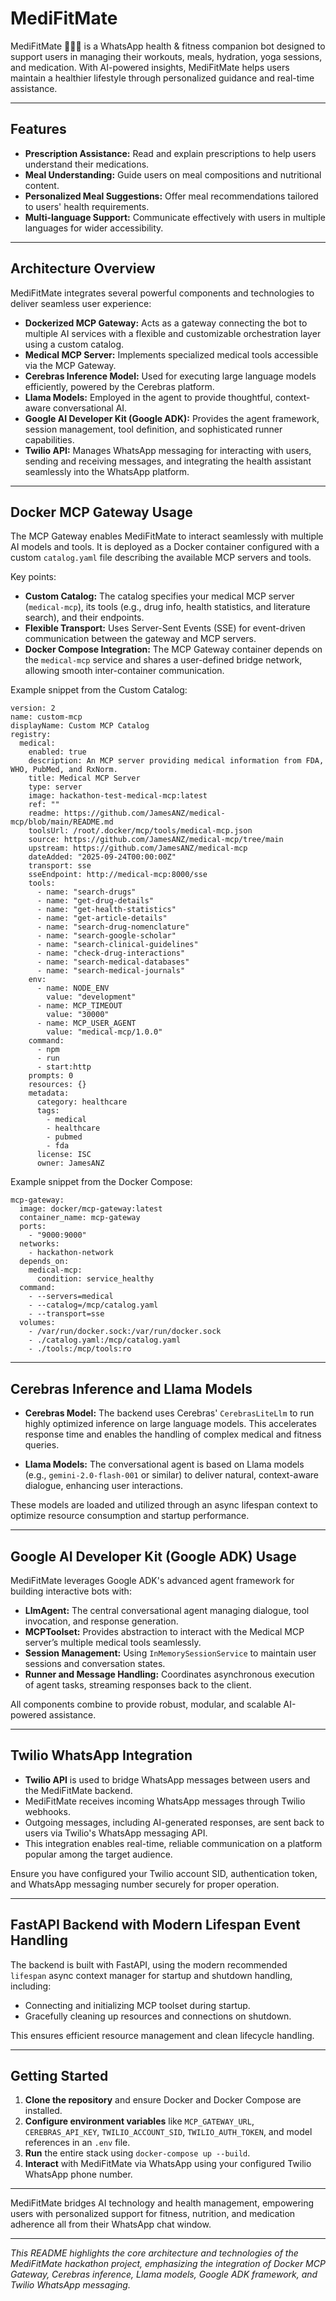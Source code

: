 # MediFitMate

MediFitMate 🧑‍🤝‍🧑 is a WhatsApp health & fitness companion bot designed to support users in managing their workouts, meals, hydration, yoga sessions, and medication. With AI-powered insights, MediFitMate helps users maintain a healthier lifestyle through personalized guidance and real-time assistance.

---

## Features

- **Prescription Assistance:** Read and explain prescriptions to help users understand their medications.
- **Meal Understanding:** Guide users on meal compositions and nutritional content.
- **Personalized Meal Suggestions:** Offer meal recommendations tailored to users' health requirements.
- **Multi-language Support:** Communicate effectively with users in multiple languages for wider accessibility.

---

## Architecture Overview

MediFitMate integrates several powerful components and technologies to deliver seamless user experience:

- **Dockerized MCP Gateway:** Acts as a gateway connecting the bot to multiple AI services with a flexible and customizable orchestration layer using a custom catalog.
- **Medical MCP Server:** Implements specialized medical tools accessible via the MCP Gateway.
- **Cerebras Inference Model:** Used for executing large language models efficiently, powered by the Cerebras platform.
- **Llama Models:** Employed in the agent to provide thoughtful, context-aware conversational AI.
- **Google AI Developer Kit (Google ADK):** Provides the agent framework, session management, tool definition, and sophisticated runner capabilities.
- **Twilio API:** Manages WhatsApp messaging for interacting with users, sending and receiving messages, and integrating the health assistant seamlessly into the WhatsApp platform.

---

## Docker MCP Gateway Usage

The MCP Gateway enables MediFitMate to interact seamlessly with multiple AI models and tools. It is deployed as a Docker container configured with a custom `catalog.yaml` file describing the available MCP servers and tools.

Key points:

- **Custom Catalog:** The catalog specifies your medical MCP server (`medical-mcp`), its tools (e.g., drug info, health statistics, and literature search), and their endpoints.
- **Flexible Transport:** Uses Server-Sent Events (SSE) for event-driven communication between the gateway and MCP servers.
- **Docker Compose Integration:** The MCP Gateway container depends on the `medical-mcp` service and shares a user-defined bridge network, allowing smooth inter-container communication.

Example snippet from the Custom Catalog:

```
version: 2
name: custom-mcp
displayName: Custom MCP Catalog
registry:
  medical:
    enabled: true
    description: An MCP server providing medical information from FDA, WHO, PubMed, and RxNorm.
    title: Medical MCP Server
    type: server
    image: hackathon-test-medical-mcp:latest
    ref: ""
    readme: https://github.com/JamesANZ/medical-mcp/blob/main/README.md
    toolsUrl: /root/.docker/mcp/tools/medical-mcp.json
    source: https://github.com/JamesANZ/medical-mcp/tree/main
    upstream: https://github.com/JamesANZ/medical-mcp
    dateAdded: "2025-09-24T00:00:00Z"
    transport: sse
    sseEndpoint: http://medical-mcp:8000/sse
    tools:
      - name: "search-drugs"
      - name: "get-drug-details"
      - name: "get-health-statistics"
      - name: "get-article-details"
      - name: "search-drug-nomenclature"
      - name: "search-google-scholar"
      - name: "search-clinical-guidelines"
      - name: "check-drug-interactions"
      - name: "search-medical-databases"
      - name: "search-medical-journals"
    env:
      - name: NODE_ENV
        value: "development"
      - name: MCP_TIMEOUT
        value: "30000"
      - name: MCP_USER_AGENT
        value: "medical-mcp/1.0.0"
    command:
      - npm 
      - run
      - start:http
    prompts: 0
    resources: {}
    metadata:
      category: healthcare
      tags: 
        - medical
        - healthcare
        - pubmed
        - fda
      license: ISC
      owner: JamesANZ

```

Example snippet from the Docker Compose:

```
mcp-gateway:
  image: docker/mcp-gateway:latest
  container_name: mcp-gateway
  ports:
    - "9000:9000"
  networks:
    - hackathon-network
  depends_on:
    medical-mcp:
      condition: service_healthy
  command:
    - --servers=medical
    - --catalog=/mcp/catalog.yaml
    - --transport=sse
  volumes:
    - /var/run/docker.sock:/var/run/docker.sock
    - ./catalog.yaml:/mcp/catalog.yaml
    - ./tools:/mcp/tools:ro

```


---

## Cerebras Inference and Llama Models

- **Cerebras Model:** The backend uses Cerebras' `CerebrasLiteLlm` to run highly optimized inference on large language models. This accelerates response time and enables the handling of complex medical and fitness queries.
  
- **Llama Models:** The conversational agent is based on Llama models (e.g., `gemini-2.0-flash-001` or similar) to deliver natural, context-aware dialogue, enhancing user interactions.

These models are loaded and utilized through an async lifespan context to optimize resource consumption and startup performance.

---

## Google AI Developer Kit (Google ADK) Usage

MediFitMate leverages Google ADK's advanced agent framework for building interactive bots with:

- **LlmAgent:** The central conversational agent managing dialogue, tool invocation, and response generation.
- **MCPToolset:** Provides abstraction to interact with the Medical MCP server’s multiple medical tools seamlessly.
- **Session Management:** Using `InMemorySessionService` to maintain user sessions and conversation states.
- **Runner and Message Handling:** Coordinates asynchronous execution of agent tasks, streaming responses back to the client.

All components combine to provide robust, modular, and scalable AI-powered assistance.

---

## Twilio WhatsApp Integration

- **Twilio API** is used to bridge WhatsApp messages between users and the MediFitMate backend.
- MediFitMate receives incoming WhatsApp messages through Twilio webhooks.
- Outgoing messages, including AI-generated responses, are sent back to users via Twilio's WhatsApp messaging API.
- This integration enables real-time, reliable communication on a platform popular among the target audience.

Ensure you have configured your Twilio account SID, authentication token, and WhatsApp messaging number securely for proper operation.

---

## FastAPI Backend with Modern Lifespan Event Handling

The backend is built with FastAPI, using the modern recommended `lifespan` async context manager for startup and shutdown handling, including:

- Connecting and initializing MCP toolset during startup.
- Gracefully cleaning up resources and connections on shutdown.

This ensures efficient resource management and clean lifecycle handling.

---

## Getting Started

1. **Clone the repository** and ensure Docker and Docker Compose are installed.
2. **Configure environment variables** like `MCP_GATEWAY_URL`, `CEREBRAS_API_KEY`, `TWILIO_ACCOUNT_SID`, `TWILIO_AUTH_TOKEN`, and model references in an `.env` file.
3. **Run** the entire stack using `docker-compose up --build`.
4. **Interact** with MediFitMate via WhatsApp using your configured Twilio WhatsApp phone number.

---

MediFitMate bridges AI technology and health management, empowering users with personalized support for fitness, nutrition, and medication adherence all from their WhatsApp chat window.

---

*This README highlights the core architecture and technologies of the MediFitMate hackathon project, emphasizing the integration of Docker MCP Gateway, Cerebras inference, Llama models, Google ADK framework, and Twilio WhatsApp messaging.*
